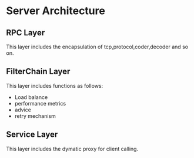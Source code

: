 # Server Architecture
## RPC Layer

This layer includes the encapsulation of tcp,protocol,coder,decoder and so
on.

## FilterChain Layer

This layer includes functions as follows:

- Load balance
- performance metrics
- advice
- retry mechanism

## Service Layer
This layer includes the dymatic proxy for client 
calling.